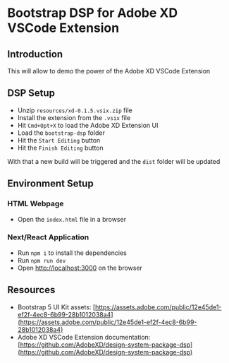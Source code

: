 # Bootstrap DSP for Adobe XD VSCode Extension

## Introduction

This will allow to demo the power of the Adobe XD VSCode Extension

## DSP Setup

- Unzip `resources/xd-0.1.5.vsix.zip` file
- Install the extension from the `.vsix` file
- Hit `Cmd+Opt+X` to load the Adobe XD Extension UI
- Load the `bootstrap-dsp` folder
- Hit the `Start Editing` button
- Hit the `Finish Editing` button

With that a new build will be triggered and the `dist` folder will be updated

## Environment Setup

### HTML Webpage

- Open the `index.html` file in a browser

### Next/React Application

- Run `npm i` to install the dependencies
- Run `npm run dev`
- Open [http://localhost:3000](http://localhost:3000) on the browser

## Resources

- Bootstrap 5 UI Kit assets: [https://assets.adobe.com/public/12e45de1-ef2f-4ec8-6b99-28b1012038a4](https://assets.adobe.com/public/12e45de1-ef2f-4ec8-6b99-28b1012038a4)
- Adobe XD VSCode Extension documentation: [https://github.com/AdobeXD/design-system-package-dsp](https://github.com/AdobeXD/design-system-package-dsp)
